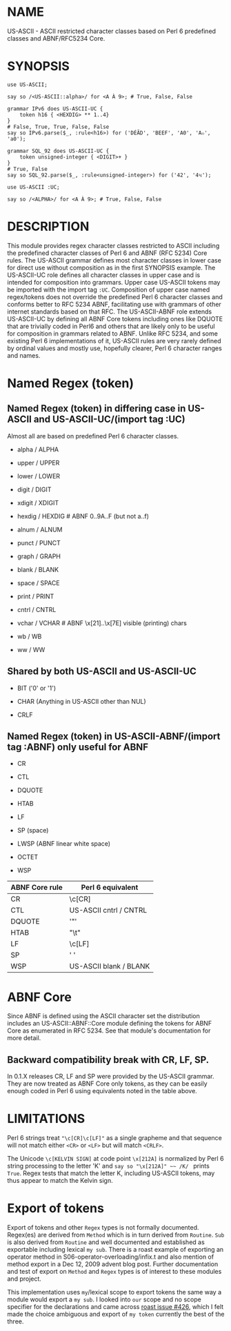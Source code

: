 NAME
====

US-ASCII - ASCII restricted character classes based on Perl 6 predefined classes and ABNF/RFC5234 Core.

SYNOPSIS
========

```perl6
use US-ASCII;

say so /<US-ASCII::alpha>/ for <A À 9>; # True, False, False

grammar IPv6 does US-ASCII-UC {
    token h16 { <HEXDIG> ** 1..4}
}
# False, True, True, False, False
say so IPv6.parse($_, :rule<h16>) for ('DÉÃD', 'BEEF', 'A0', 'A๐', 'a0');

grammar SQL_92 does US-ASCII-UC {
    token unsigned-integer { <DIGIT>+ }
}
# True, False
say so SQL_92.parse($_, :rule<unsigned-integer>) for ('42', '4૫');
```

```perl6
use US-ASCII :UC;

say so /<ALPHA>/ for <A À 9>; # True, False, False
```

DESCRIPTION
===========

This module provides regex character classes restricted to ASCII
including the predefined character classes of Perl 6 and ABNF (RFC
5234) Core rules. The US-ASCII grammar defines most character classes
in lower case for direct use without composition as in the first
SYNOPSIS example. The US-ASCII-UC role defines all character classes
in upper case and is intended for composition into grammars. Upper
case US-ASCII tokens may be imported with the import tag `:UC`.
Composition of upper case named regex/tokens does not override the
predefined Perl 6 character classes and conforms better to RFC 5234
ABNF, facilitating use with grammars of other internet standards based
on that RFC. The US-ASCII-ABNF role extends US-ASCII-UC by defining
all ABNF Core tokens including ones like DQUOTE that are trivially
coded in Perl6 and others that are likely only to be useful for
composition in grammars related to ABNF. Unlike RFC 5234, and some
existing Perl 6 implementations of it, US-ASCII rules are very rarely
defined by ordinal values and mostly use, hopefully clearer, Perl 6
character ranges and names.

Named Regex (token)
===================

Named Regex (token) in differing case in US-ASCII and US-ASCII-UC/(import tag :UC)
----------------------------------------------------------------------------------

Almost all are based on predefined Perl 6 character classes.

  * alpha / ALPHA

  * upper / UPPER

  * lower / LOWER

  * digit / DIGIT

  * xdigit / XDIGIT

  * hexdig / HEXDIG # ABNF 0..9A..F (but not a..f)

  * alnum / ALNUM

  * punct / PUNCT

  * graph / GRAPH

  * blank / BLANK

  * space / SPACE

  * print / PRINT

  * cntrl / CNTRL

  * vchar / VCHAR # ABNF \x[21]..\x[7E] visible (printing) chars

  * wb / WB

  * ww / WW

Shared by both US-ASCII and US-ASCII-UC
---------------------------------------

  * BIT ('0' or '1')

  * CHAR (Anything in US-ASCII other than NUL)

  * CRLF

Named Regex (token) in US-ASCII-ABNF/(import tag :ABNF) only useful for ABNF
----------------------------------------------------------------------------

  * CR

  * CTL

  * DQUOTE

  * HTAB

  * LF

  * SP (space)

  * LWSP (ABNF linear white space)

  * OCTET

  * WSP

<table class="pod-table">
<thead><tr>
<th>ABNF Core rule</th> <th>Perl 6 equivalent</th>
</tr></thead>
<tbody>
<tr> <td>CR</td> <td>\c[CR]</td> </tr> <tr> <td>CTL</td> <td>US-ASCII cntrl / CNTRL</td> </tr> <tr> <td>DQUOTE</td> <td>&#39;&quot;&#39;</td> </tr> <tr> <td>HTAB</td> <td>&quot;\t&quot;</td> </tr> <tr> <td>LF</td> <td>\c[LF]</td> </tr> <tr> <td>SP</td> <td>&#39; &#39;</td> </tr> <tr> <td>WSP</td> <td>US-ASCII blank / BLANK</td> </tr>
</tbody>
</table>

ABNF Core
=========

Since ABNF is defined using the ASCII character set the distribution
includes an US-ASCII::ABNF::Core module defining the tokens for ABNF
Core as enumerated in RFC 5234. See that module's documentation for
more detail.

Backward compatibility break with CR, LF, SP.
---------------------------------------------

In 0.1.X releases CR, LF and SP were provided by the US-ASCII grammar.
They are now treated as ABNF Core only tokens, as they can be easily
enough coded in Perl 6 using equivalents noted in the table above.

LIMITATIONS
===========

Perl 6 strings treat `"\c[CR]\c[LF]"` as a single grapheme and that
sequence will not match either `<CR>` or `<LF>` but will match
`<CRLF>`.

The Unicode `\c[KELVIN SIGN]` at code point `\x[212A]` is normalized
by Perl 6 string processing to the letter 'K' and `say so "\x[212A]"
~~ /K/ ` prints `True`. Regex tests that match the letter K, including
US-ASCII tokens, may thus appear to match the Kelvin sign.

Export of tokens
================

Export of tokens and other `Regex` types is not formally documented.
Regex(es) are derived from `Method` which is in turn derived from
`Routine`. `Sub` is also derived from `Routine` and well documented
and established as exportable including lexical `my sub`. There is a
roast example of exporting an operator method in
S06-operator-overloading/infix.t and also mention of method export in
a Dec 12, 2009 advent blog post. Further documentation and test of
export on `Method` and `Regex` types is of interest to these modules
and project.

This implementation uses `my`/lexical scope to export tokens the same
way a module would export a `my sub`. I looked into `our` scope and no
scope specifier for the declarations and came across [roast issue
#426](https://github.com/perl6/roast/issues/426), which I felt made
the choice ambiguous and export of `my token` currently the best of
the three.

